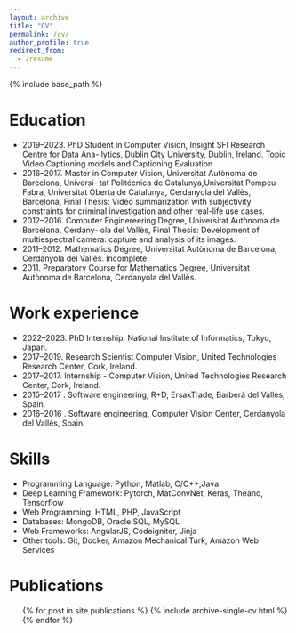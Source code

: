 ```yaml
---
layout: archive
title: "CV"
permalink: /cv/
author_profile: true
redirect_from:
  - /resume
---
```


{% include base_path %}

Education
======

<ul>
  <li>2019–2023. PhD Student in Computer Vision, Insight SFI Research Centre for Data Ana-
lytics, Dublin City University, Dublin, Ireland.
Topic Video Captioning models and Captioning Evaluation</li>
  <li>2016–2017. Master in Computer Vision, Universitat Autònoma de Barcelona, Universi-
tat Politécnica de Catalunya,Universitat Pompeu Fabra, Universitat Oberta de
Catalunya, Cerdanyola del Vallès, Barcelona, Final Thesis: Video summarization
with subjectivity constraints for criminal investigation and other real-life use cases.</li>
  <li>2012–2016. Computer Enginereering Degree, Universitat Autònoma de Barcelona, Cerdany-
ola del Vallès, Final Thesis: Development of multiespectral camera: capture and
analysis of its images. </li>
  <li>2011–2012. Mathematics Degree, Universitat Autònoma de Barcelona, Cerdanyola del Vallès.
Incomplete </li>
  <li>2011. Preparatory Course for Mathematics Degree, Universitat Autònoma de
Barcelona, Cerdanyola del Vallès. </li>

</ul>

Work experience
======

<ul>
  <li>2022–2023. PhD Internship, National Institute of Informatics, Tokyo, Japan. </li>
  <li>2017–2019. Research Scientist Computer Vision, United Technologies Research Center, Cork,
Ireland.</li>
  <li>2017–2017. Internship - Computer Vision, United Technologies Research Center, Cork, Ireland.</li>
  <li>2015–2017 . Software engineering, R+D, ErsaxTrade, Barberà del Vallès, Spain. </li>
  <li>2016–2016 . Software engineering, Computer Vision Center, Cerdanyola del Vallès, Spain. </li>
</ul>
  
Skills
======

<ul>
  <li>Programming Language: Python, Matlab, C/C++,Java</li>
  <li>Deep Learning Framework: Pytorch, MatConvNet, Keras, Theano, Tensorflow</li>
  <li>Web Programming: HTML, PHP, JavaScript </li>
  <li>Databases: MongoDB, Oracle SQL, MySQL</li>
  <li>Web Frameworks: AngularJS, Codeigniter, Jinja</li>
  <li>Other tools: Git, Docker, Amazon Mechanical Turk, Amazon Web Services</li>
</ul>

Publications
======
  <ul>{% for post in site.publications %}
    {% include archive-single-cv.html %}
  {% endfor %}</ul>
  
